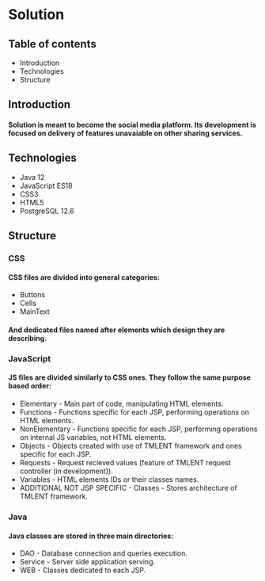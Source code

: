# Solution

## Table of contents
* Introduction
* Technologies
* Structure

## Introduction
#### Solution is meant to become the social media platform. Its development is focused on delivery of features unavaiable on other sharing services.

## Technologies
* Java 12
* JavaScript ES18
* CSS3
* HTML5
* PostgreSQL 12.6

## Structure
### CSS
#### CSS files are divided into general categories:
* Buttons
* Cells
* MainText
#### And dedicated files named after elements which design they are describing.
### JavaScript
#### JS files are divided similarly to CSS ones. They follow the same purpose based order:
* Elementary - Main part of code, manipulating HTML elements.
* Functions - Functions specific for each JSP, performing operations on HTML elements.
* NonElementary - Functions specific for each JSP, performing operations on internal JS variables, not HTML elements.
* Objects - Objects created with use of TMLENT framework and ones specific for each JSP.
* Requests - Request recieved values (feature of TMLENT request controller (in development)).
* Variables - HTML elements IDs or their classes names.
* ADDITIONAL NOT JSP SPECIFIC - Classes - Stores architecture of TMLENT framework.
### Java
#### Java classes are stored in three main directories:
* DAO - Database connection and queries execution.
* Service - Server side application serving.
* WEB - Classes dedicated to each JSP.
